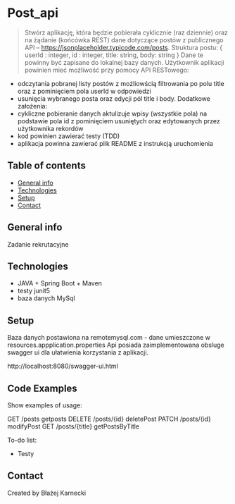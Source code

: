 # Post_api
> Stwórz aplikację, która będzie pobierała cyklicznie (raz dziennie) oraz na żądanie (końcówka REST) dane
dotyczące postów z publicznego API – https://jsonplaceholder.typicode.com/posts.
Struktura postu:
{
userId : integer,
id : integer,
title: string,
body: string
}
Dane te powinny być zapisane do lokalnej bazy danych. Użytkownik aplikacji powinien mieć możliwość przy
pomocy API RESTowego:
- odczytania pobranej listy postów z możliowścią filtrowania po polu title oraz z pominięciem pola userId w
odpowiedzi
- usunięcia wybranego posta oraz edycji pól title i body.
Dodatkowe założenia:
- cykliczne pobieranie danych aktulizuje wpisy (wszystkie pola) na podstawie pola id z pominięciem
usuniętych oraz edytowanych przez użytkownika rekordów
- kod powinien zawierać testy (TDD)
- aplikacja powinna zawierać plik README z instrukcją uruchomienia

## Table of contents
* [General info](#general-info)
* [Technologies](#technologies)
* [Setup](#setup)
* [Contact](#contact)

## General info
Zadanie rekrutacyjne

## Technologies
- JAVA + Spring Boot + Maven
- testy junit5
- baza danych MySql

## Setup
 Baza danych postawiona na remotemysql.com - dane umieszczone w resources.appplication.properties
Api posiada zaimplementowana obsluge swagger ui dla ułatwienia korzystania z aplikacji. 

http://localhost:8080/swagger-ui.html

## Code Examples
Show examples of usage:

GET
/posts getposts
DELETE
/posts/{id} deletePost
PATCH
/posts/{id} modifyPost
GET
/posts/{title} getPostsByTitle

To-do list:
* Testy

## Contact
Created by Błażej Karnecki
